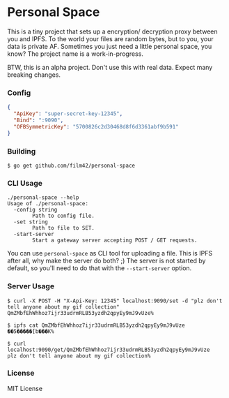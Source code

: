 Personal Space
==============

This is a tiny project that sets up a encryption/ decryption proxy between you and IPFS. To the world your files are
random bytes, but to you, your data is private AF. Sometimes you just need a little personal space, you know? The
project name is a work-in-progress.

BTW, this is an alpha project. Don't use this with real data. Expect many breaking changes.

### Config

```json
{
  "ApiKey": "super-secret-key-12345",
  "Bind": ":9090",
  "OFBSymmetricKey": "5700826c2d30468d8f6d3361abf9b591"
}
```

### Building

```
$ go get github.com/film42/personal-space
```

### CLI Usage
```
./personal-space --help
Usage of ./personal-space:
  -config string
        Path to config file.
  -set string
        Path to file to SET.
  -start-server
        Start a gateway server accepting POST / GET requests.
```

You can use `personal-space` as CLI tool for uploading a file. This is IPFS after all, why make the server do both? ;)
The server is not started by default, so you'll need to do that with the `--start-server` option.

### Server Usage

```
$ curl -X POST -H "X-Api-Key: 12345" localhost:9090/set -d "plz don't tell anyone about my gif collection"
QmZMbfEhWhhoz7ijr33udrmRLB53yzdh2qpyEy9mJ9vUze%

$ ipfs cat QmZMbfEhWhhoz7ijr33udrmRLB53yzdh2qpyEy9mJ9vUze
��5�����[b���K%

$ curl localhost:9090/get/QmZMbfEhWhhoz7ijr33udrmRLB53yzdh2qpyEy9mJ9vUze
plz don't tell anyone about my gif collection%
```

### License

MIT License

